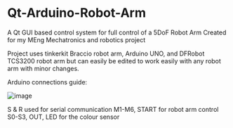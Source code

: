 # Qt-Arduino-Robot-Arm
A Qt GUI based control system for full control of a 5DoF Robot Arm
Created for my MEng Mechatronics and robotics project

Project uses tinkerkit Braccio robot arm, Arduino UNO, and DFRobot TCS3200 robot arm
  but can easily be edited to work easily with any robot arm with minor changes.
  
Arduino connections guide:
 
![image](https://user-images.githubusercontent.com/62992297/233702965-1b3729d4-7a9e-436a-b805-1f6ee1ffec1b.png)

S & R used for serial communication
M1-M6, START for robot arm control
S0-S3, OUT, LED for the colour sensor



